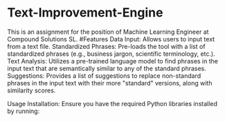 # Text-Improvement-Engine
This is an assignment for the position of Machine Learning Engineer at Compound Solutions SL.
#Features
Data Input: Allows users to input text from a text file.
Standardized Phrases: Pre-loads the tool with a list of standardized phrases (e.g., business jargon, scientific terminology, etc.).
Text Analysis: Utilizes a pre-trained language model to find phrases in the input text that are semantically similar to any of the standard phrases.
Suggestions: Provides a list of suggestions to replace non-standard phrases in the input text with their more "standard" versions, along with similarity scores.

Usage
Installation: Ensure you have the required Python libraries installed by running:
